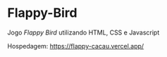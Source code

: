 # Flappy-Bird
Jogo <i>Flappy Bird</i> utilizando HTML, CSS e Javascript

Hospedagem:
https://flappy-cacau.vercel.app/

